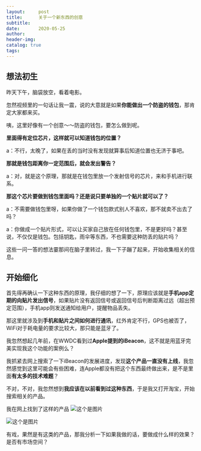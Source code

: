 ```yaml
---
layout:     post  
title:      关于一个新东西的创意
subtitle:  
date:       2020-05-25
author:  
header-img: 
catalog: true  
tags:
---
```


## 想法初生
昨天下午，脑袋放空，看着电影。

忽然视频里的一句话让我一震，说的大意就是如果**你能做出一个防盗的钱包**，那肯定大家都来买。

咦，这里好像有一个创意～～防盗的钱包，要怎么做到呢。

**里面得有定位芯片，这样就可以知道钱包的位置？**

a：不行，太晚了，如果在丢的当时没有发现就算事后知道位置也无济于事吧。

**那就是钱包距离你一定范围后，就会发出警告？**

a：对，就是这个原理，那就是在钱包里放一个发射信号的芯片，来和手机进行联系。

**那这个芯片要做到钱包里面吗？还是说只要单独的一个贴片就可以了？**

a：不需要做钱包里呀，如果你做了一个钱包款式别人不喜欢，那不就卖不出去了吗？

a：你做成一个贴片形式，可以让买家自己放在任何钱包里，不是更好吗？甚至说，不仅仅是钱包。包括钥匙，雨伞等东西，不也需要这种防丢的贴片吗？

这些一问一答的想法霎那间在脑子里转过，我一下子蹦了起来，开始收集相关的信息。

## 开始细化
首先得再确认一下这种东西的原理，我仔细的想了一下，原理应该就是**手机app定期的向贴片发出信号**，如果贴片没有返回信号或返回信号后判断距离过远（超出预定范围），手机app则发送通知给用户，提醒物品丢失。

那这里就涉及到**手机和贴片之间如何进行通讯**，红外肯定不行，GPS也被否了，WiFi对于耗电量的要求比较大，那只能是蓝牙了。

我忽然想起几年前，在WWDC看到过**Apple提到的iBeacon**，这不就是用蓝牙完美实现我这个功能的案例么？

我抓紧去网上搜索了一下iBeacon的发展进度，发现**这个产品一直没有上线**，我忽然感觉到这里可能会有些困难，连Apple都没有把这个东西最终做出来，是不是里面**有太多的技术难题**？

不对，不对，我忽然想到**我应该在以前看到过这种东西**，于是我又打开淘宝，开始搜索相关的产品。

我在网上找到了这样的产品
![这个是图片][image-1]

![这个是图片][image-2]

有戏，果然是有这类的产品，那我分析一下如果我做的话，要做成什么样的效果？是否有市场空间？


[image-1]:	http://chenproton.github.io/img/pic1.png "看一下效果如何"
[image-2]:	http://chenproton.github.io/img/pic3.png "看一下效果如何"